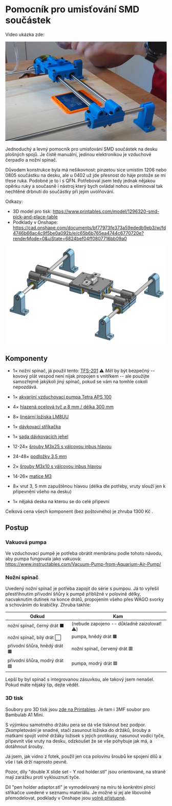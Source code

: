# Pomocník pro umisťování SMD součástek

Video ukázka zde: 

[![Watch the video](https://raw.githubusercontent.com/misch2/pick-and-place-table/refs/heads/main/video-preview.png)](https://www.youtube.com/watch?v=LVttwEwAXvI)

Jednoduchý a levný pomocník pro umisťování SMD součástek na desku plošných spojů. Je čistě manuální, jedinou elektronikou je vzduchové čerpadlo a nožní spínač. 

Důvodem konstrukce byla má nešikovnost: pinzetou sice umístím 1206 nebo 0805 součástku na desku, ale u 0402 už jde přesnost do háje protože se mi třese ruka. Podobné je to i s QFN. Potřeboval jsem tedy jednak nějakou opěrku ruky a současně i nástroj který bych ovládal nohou a eliminoval tak nechtěné drbnutí do součástky při jejím uvolňování.

Odkazy:
 - 3D model pro tisk: https://www.printables.com/model/1296320-smd-pick-and-place-table
 - Podklady v Onshape: https://cad.onshape.com/documents/bf77973fe373a59ededb9eb3/w/fd4746b66ac4c9f5be0a092b/e/c65b6b765ea4744c6770720e?renderMode=0&uiState=6824bef04ff0807716bb09a0

![alt text](render.png)

## Komponenty

* 1× nožní spínač, já použil tento: [TFS-201](https://allegro.cz/nabidka/nozni-spinac-tfs-201-s-kabelem-2-m-ovladaci-pedal-17336487157)
:warning: *Měl* by být bezpečný -- kovový plát vespod není nijak propojen s vnitřkem -- ale použijte samozřejmě jakýkoli jiný spínač, pokud se vám na tomhle cokoli nepozdává.

* 1× [akvarijní vzduchovací pumpa Tetra APS 100](https://www.hornbach.cz/p/provzdusnovaci-cerpadlo-tetratec-aps-100/7000956/)

* 4× [hlazená ocelová tyč ⌀ 8 mm / délka 300 mm](https://dratek.cz/arduino/148609-vodici-tyc-ocelova-chromovana-prumer-8-mm-delka-300-mm.html)

* 8× [lineární ložiska LM8UU](https://dratek.cz/arduino/7771-linearni-kulickove-lozisko-lm8uu.html)

* 1× [dávkovací stříkačka](https://www.laskakit.cz/davkovaci-tuba-5cc-s-hadici-a-adapterem/)

* 1× [sada dávkovacích jehel](https://www.laskakit.cz/en/jehla-pro-davkovaci-tuby--kov--50ks/)

* 12-24× [šrouby M3x25 s válcovou inbus hlavou](https://www.hornbach.cz/p/sroub-s-valcovou-hlavou-a-vnitrnim-sestihranem-din-912-m3x25-mm-galvanicky-pozinkovany-100-kusu/6834873/)

* 24-48× [podložky 3,5 mm](https://www.hornbach.cz/p/plocha-podlozka-stredni-o-3-5-mm-baleni-100-ks/8718306/)

* 2× [šrouby M3x10 s válcovou inbus hlavou](https://www.hornbach.cz/p/sroub-s-valcovou-hlavou-a-vnitrnim-sestihranem-din-912-m3x10-mm-galvanicky-pozinkovany-100-kusu/6834896/)

* 14-26× [matice M3](https://www.hornbach.cz/p/matice-presna-m3-sestihranna-zinek-bily-baleni-50-ks/8718278/)

* 8× vrut 3, 5 mm zapuštěnou hlavou (délka dle potřeby, vruty slouží jen k připevnění všeho na desku)

* 1× nějaká deska na kterou se do celé připevní

Celková cena všech komponent (bez poštovného) je zhruba 1300 Kč .



## Postup

### Vakuová pumpa

Ve vzduchovací pumpě je potřeba obrátit membránu podle tohoto návodu, aby pumpa fungovala jako vakuová:
https://www.instructables.com/Vacuum-Pump-from-Aquarium-Air-Pump/


### Nožní spínač
Uvedený nožní spínač je potřeba zapojit do série s pumpou. Já to vyřešil přestřihnutím přívodní šňůry k pumpě přibližně v polovině délky, nacvaknutím dutinek na konce drátů, propojením všeho přes WAGO svorky a schováním do krabičky. Zhruba takhle:

| Odkud | Kam |
| - | - |
| nožní spínač, černý drát ⬛| (nebude zapojeno -- důkladně zaizolovat!⚠️) |
| nožní spínač, bílý drát ⬜| pumpa, hnědý drát 🟫|
| přívodní šňůra, hnědý drát 🟫| nožní spínač, červený drát 🟥|
| přívodní šňůra,  modrý drát 🟦| pumpa, modrý drát 🟦|

Lepší by byl spínač s integrovanou zásuvkou, ale takový jsem nenašel. Pokud máte nějaký tip, dejte vědět.

### 3D tisk

Soubory pro 3D tisk jsou [zde na Printables](https://www.printables.com/model/1296320-smd-pick-and-place-table). Je tam i 3MF soubor pro Bambulab A1 Mini. 

S výjimkou samotného držáku pera se dá vše tisknout bez podpor. Zkompletování je snadné, stačí zasunout ložiska do držáků, šrouby a matkami spojit *volně* držáky ložisek s jejich protikusy, nasunout vodící tyče, připevnit vše vruty na desku, odzkoušet že se vše pohybuje jak má, a dotáhnout šrouby.

Já jsem, jak vidno z fotek, použil jen cca polovinu šroubů ke spojení dílů a vše i tak drží naprosto pevně.

Pozor, díly "double X slide set - Y rod holder.stl" jsou orientované, na straně mají zarážku proti vyklouznutí tyče. 

Díl "pen holder adaptor.stl" je vymodelovaný na míru té konkrétní plnící stříkačce uvedené v seznamu materiálu. Je možné si jej ale libovolně přemodelovat, podklady v Onshape jsou [volně přístupné](https://cad.onshape.com/documents/bf77973fe373a59ededb9eb3/w/fd4746b66ac4c9f5be0a092b/e/c65b6b765ea4744c6770720e?renderMode=0&uiState=6824bef04ff0807716bb09a0).
